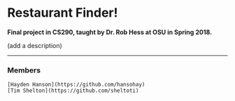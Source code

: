 # Restaurant Finder!

**Final project in CS290, taught by Dr. Rob Hess at OSU in Spring 2018.**

(add a description)

---
### Members
	[Hayden Hanson](https://github.com/hansohay)
	[Tim Shelton](https://github.com/sheltoti)


